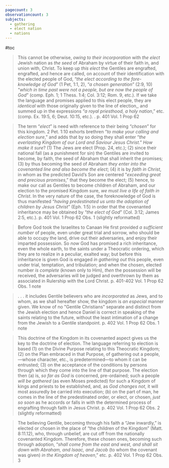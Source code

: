 ```yaml
---
pagecount: 3
observationcount: 3
subjects:
  - gathering
  - elect nation
  - nations
---
```

#toc

>This cannot be otherwise, *owing to their incorporation* with *the elect* Jewish nation as *the seed* of Abraham by virtue of their faith in, and union with, Christ. To keep up *this elect* the Gentiles are engrafted, engrafted, and hence are called, on account of their identification with the elected people of God, “*the elect according to the fore-knowledge of God*” (1 Pet, 1:1, 2), “*a chosen generation*” (2:9, 10) “*which in time past were not a people, but are now the people of God*” (comp. Eph. 1; 1 Thess. 1:4; Col. 3:12; Rom. 9, etc.). If we take the language and promises applied to this elect people, they are *identical* with those originally given to the line of election,, and summed up in the expressions “*a royal priesthood, a holy nation*,” etc. (comp. Ex. 19:5, 6; Deut. 10:15, etc.). .
>p. 401 Vol. 1 Prop 62

>The term “*elect*” is need with reference to their being “*chosen*” for this kingdom. 2 Pet. 1:10 exhorts brethren “*to make your calling and election sure*,” and adds that by so doing they shall enter “*the everlasting Kingdom of our Lord and Saviour Jesus Christ*.” *How make it sure*? 
>(1) The Jews are elect (Prop. 24, etc.); 
>(2) since their national fall (as a punishment for sin) the Gentiles are invited to become, by faith, the seed of Abraham that shall inherit the promises; 
>(3) by thus becoming the seed of Abraham *they enter into the covenanted line and also become the elect*; 
>(4) it is by *faith in Christ*, in whom as the predicted David’s Son are centered “*exceeding great and precious promises*,” that they become the elect; 
>(5) hence, to make our call as Gentiles to become children of Abraham, and our election to the promised Kingdom sure, *we must live a life of faith in Christ*. In the very nature of the case, the foreknowledge of God is thus manifested “*having predestinated us unto the adoption of children by Jesus Christ*” (Eph. 1:5) in order that the covenanted inheritance may be obtained by “*the elect of God*” (Col. 3:12; James 2:5, etc.).
>p. 401 Vol. 1 Prop 62 Obs. 1 (slightly reformatted)

>Before God took the Israelites to Canaan He first provided *a sufficient number* of people, even under great trial and sorrow, who should be able to occupy the land, drive out their adversaries, and enjoy their imparted possession. So *now* God has promised a rich inheritance, even the whole earth, to the saints under a Theocratic ordering, which they are to realize in a peculiar, exalted way; but before this inheritance is given God is engaged *in gathering out* this people, even under trial, temptation, and tribulation; and when the chosen, elected number *is complete* (known only to Him), *then* the possession will be received, the adversaries will be judged and overthrown by them as associated in Rulership with the Lord Christ.
>p. 401-402 Vol. 1 Prop 62 Obs. 1 note

>. . . it includes Gentile believers who are *incorporated* as Jews, and to whom, as we shall hereafter show, the kingdom is *an especial* manner given.  We know of no "Gentile Christians" separate and distinct from the Jewish election and hence Daniel is correct in speaking of the saints relating to the future, without the least intimation of a change from the Jewish to a Gentile standpoint.
> p. 402 Vol. 1 Prop 62 Obs. 1 note

>This doctrine of the Kingdom in its covenanted aspect gives us the key to the doctrine of election. The language referring to election is based 
>(1) on the Divine Purpose relating to this Theocratic Kingdom; 
>(2) on the Plan embraced in that Purpose, of gathering out a people,—whose character, etc., is predetermined—to whom it can be entrusted; 
>(3) on the acceptance of the conditions by persons through which they come into the line of that purpose. The election then (a) is, *so far as God* is concerned, pre-ordained; such a people *will be gathered* (as even Moses predicted) for such a Kingdom of kings and priests to be established, and, as *God changes not*, it will most assuredly be carried into execution; (b) on the part of man, he comes in the line of the predestinated order, or elect, or chosen, *just so soon* as he accords or falls in with the determined process of engrafting through faith in Jesus Christ.
>p. 402 Vol. 1 Prop 62 Obs. 2 (slightly reformatted)

>The believing Gentile, becoming through his faith a “Jew inwardly,” is elected or chosen in the place of “the children of the Kingdom” (Matt. 8:11.12), who, through unbelief, are cut off from the nationally covenanted Kingdom. Therefore, these chosen ones, becoming such through adoption, “*shall come from the east and west, and shall sit down with Abraham, and Isaac, and Jacob* (to whom the covenant was given) *in the Kingdom of heaven*,” etc.
>p. 402 Vol. 1 Prop 62 Obs. 3


